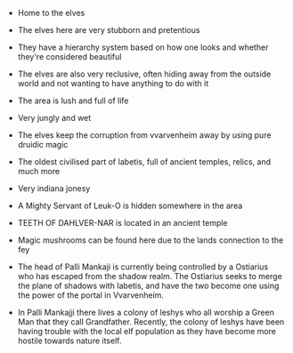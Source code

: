 - Home to the elves

- The elves here are very stubborn and pretentious

- They have a hierarchy system based on how one looks and whether they're considered beautiful

- The elves are also very reclusive, often hiding away from the outside world and not wanting to have anything to do with it

- The area is lush and full of life

- Very jungly and wet

- The elves keep the corruption from vvarvenheim away by using pure druidic magic

- The oldest civilised part of Iabetis, full of ancient temples, relics, and much more

- Very indiana jonesy

- A Mighty Servant of Leuk-O is hidden somewhere in the area

- TEETH OF DAHLVER-NAR is located in an ancient temple

- Magic mushrooms can be found here due to the lands connection to the fey

- The head of Palli Mankaji is currently being controlled by a Ostiarius who has escaped from the shadow realm. The Ostiarius seeks to merge the plane of shadows with Iabetis, and have the two become one using the power of the portal in Vvarvenheim.

- In Palli Mankajji there lives a colony of leshys who all worship a Green Man that they call Grandfather. Recently, the colony of leshys have been having trouble with the local elf population as they have become more hostile towards nature itself.